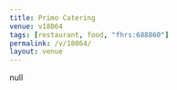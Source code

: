 ```yaml
---
title: Primo Catering
venue: v18064
tags: [restaurant, food, "fhrs:688860"]
permalink: /v/18064/
layout: venue
---
```

null